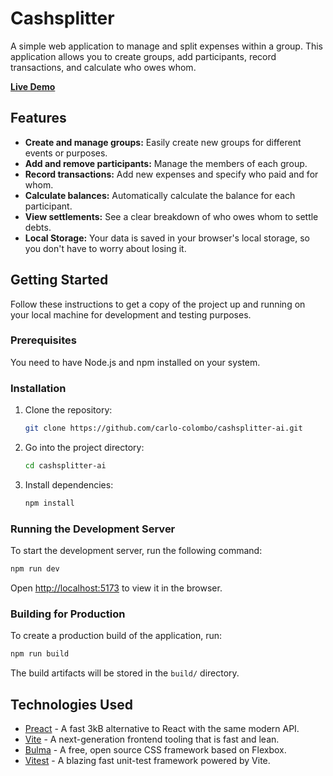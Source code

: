 # Cashsplitter

A simple web application to manage and split expenses within a group. This application allows you to create groups, add participants, record transactions, and calculate who owes whom.

[**Live Demo**](https://carlo-colombo.github.io/cashsplitter-ai/)

## Features

- **Create and manage groups:** Easily create new groups for different events or purposes.
- **Add and remove participants:** Manage the members of each group.
- **Record transactions:** Add new expenses and specify who paid and for whom.
- **Calculate balances:** Automatically calculate the balance for each participant.
- **View settlements:** See a clear breakdown of who owes whom to settle debts.
- **Local Storage:** Your data is saved in your browser's local storage, so you don't have to worry about losing it.

## Getting Started

Follow these instructions to get a copy of the project up and running on your local machine for development and testing purposes.

### Prerequisites

You need to have Node.js and npm installed on your system.

### Installation

1.  Clone the repository:
    ```sh
    git clone https://github.com/carlo-colombo/cashsplitter-ai.git
    ```
2.  Go into the project directory:
    ```sh
    cd cashsplitter-ai
    ```
3.  Install dependencies:
    ```sh
    npm install
    ```

### Running the Development Server

To start the development server, run the following command:

```sh
npm run dev
```

Open [http://localhost:5173](http://localhost:5173) to view it in the browser.

### Building for Production

To create a production build of the application, run:

```sh
npm run build
```

The build artifacts will be stored in the `build/` directory.

## Technologies Used

*   [Preact](https://preactjs.com/) - A fast 3kB alternative to React with the same modern API.
*   [Vite](https://vitejs.dev/) - A next-generation frontend tooling that is fast and lean.
*   [Bulma](https://bulma.io/) - A free, open source CSS framework based on Flexbox.
*   [Vitest](https://vitest.dev/) - A blazing fast unit-test framework powered by Vite.
